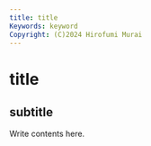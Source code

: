 ```yaml
---
title: title
Keywords: keyword 
Copyright: (C)2024 Hirofumi Murai
---
```


# title

## subtitle

Write contents here.


